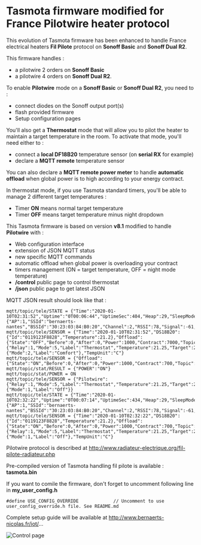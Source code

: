 Tasmota firmware modified for France Pilotwire heater protocol
=============

This evolution of Tasmota firmware has been enhanced to handle France electrical heaters **Fil Pilote** protocol on **Sonoff Basic** and **Sonoff Dual R2**.

This firmware handles :
  * a pilotwire 2 orders on **Sonoff Basic**
  * a pilotwire 4 orders on **Sonoff Dual R2**.

To enable **Pilotwire** mode on a **Sonoff Basic** or **Sonoff Dual R2**, you need to :
  * connect diodes on the Sonoff output port(s)
  * flash provided firmware
  * Setup configuration pages
  
You'll also get a **Thermostat** mode that will allow you to pilot the heater to maintain a target temperature in the room. To activate that mode, you'll need either to :
  * connect a **local DF18B20** temperature sensor (on **serial RX** for example)
  * declare a **MQTT remote** temperature sensor

You can also declare a **MQTT remote power meter** to handle **automatic offload** when global power is to high according to your energy contract.

In thermostat mode, if you use Tasmota standard timers, you'll be able to manage 2 different target temperatures :
  * Timer **ON** means normal target temperature
  * Timer **OFF** means target temperature minus night dropdown

This Tasmota firmware is based on version **v8.1** modified to handle **Pilotwire** with :
  * Web configuration interface
  * extension of JSON MQTT status
  * new specific MQTT commands
  * automatic offload when global power is overloading your contract
  * timers management (ON = target temperature, OFF = night mode temperature)
  * **/control** public page to control thermostat
  * **/json** public page to get latest JSON

MQTT JSON result should look like that :

    mqtt/topic/tele/STATE = {"Time":"2020-01-10T02:31:52","Uptime":"0T00:06:44","UptimeSec":404,"Heap":29,"SleepMode":"Dynamic","Sleep":50,"LoadAvg":19,"MqttCount":1,"POWER":"OFF","Wifi":{"AP":1,"SSId":"bernaerts-nantes","BSSId":"30:23:03:84:B0:20","Channel":2,"RSSI":78,"Signal":-61,"LinkCount":1,"Downtime":"0T00:00:08"}}
    mqtt/topic/tele/SENSOR = {"Time":"2020-01-10T02:31:52","DS18B20":{"Id":"0119123F8828","Temperature":21.2},"Offload":{"State":"OFF","Before":0,"After":0,"Power":1000,"Contract":7000,"Topic":"nantes/energy/pzem004/tele/SENSOR","Key":"ApparentPower"},"Pilotwire":{"Relay":1,"Mode":5,"Label":"Thermostat","Temperature":21.25,"Target":24.00,"Drift":0.00,"Min":12.00,"Max":25.00},"State":{"Mode":2,"Label":"Comfort"},"TempUnit":"C"}
    mqtt/topic/tele/SENSOR = {"Offload":{"State":"ON","Before":0,"After":0,"Power":1000,"Contract":700,"Topic":"nantes/energy/pzem004/tele/SENSOR","Key":"ApparentPower"}}
    mqtt/topic/stat/RESULT = {"POWER":"ON"}
    mqtt/topic/stat/POWER = ON
    mqtt/topic/tele/SENSOR = {"Pilotwire":{"Relay":1,"Mode":5,"Label":"Thermostat","Temperature":21.25,"Target":24.00,"Drift":0.00,"Min":12.00,"Max":25.00},"State":{"Mode":1,"Label":"Off"}}
    mqtt/topic/tele/STATE = {"Time":"2020-01-10T02:32:22","Uptime":"0T00:07:14","UptimeSec":434,"Heap":29,"SleepMode":"Dynamic","Sleep":50,"LoadAvg":19,"MqttCount":1,"POWER":"ON","Wifi":{"AP":1,"SSId":"bernaerts-nantes","BSSId":"30:23:03:84:B0:20","Channel":2,"RSSI":78,"Signal":-61,"LinkCount":1,"Downtime":"0T00:00:08"}}
    mqtt/topic/tele/SENSOR = {"Time":"2020-01-10T02:32:22","DS18B20":{"Id":"0119123F8828","Temperature":21.2},"Offload":{"State":"ON","Before":0,"After":0,"Power":1000,"Contract":700,"Topic":"nantes/energy/pzem004/tele/SENSOR","Key":"ApparentPower"},"Pilotwire":{"Relay":1,"Mode":5,"Label":"Thermostat","Temperature":21.25,"Target":24.00,"Drift":0.00,"Min":12.00,"Max":25.00},"State":{"Mode":1,"Label":"Off"},"TempUnit":"C"}

Pilotwire protocol is described at http://www.radiateur-electrique.org/fil-pilote-radiateur.php

Pre-compiled version of Tasmota handling fil pilote is available : **tasmota.bin**

If you want to comile the firmware, don't forget to uncomment following line in **my_user_config.h**

    #define USE_CONFIG_OVERRIDE             // Uncomment to use user_config_override.h file. See README.md

Complete setup guide will be available at http://www.bernaerts-nicolas.fr/iot/...

![Control page](https://raw.githubusercontent.com/NicolasBernaerts/tasmota/master/pilotwire/tasmota-pilotwire-control.png)
